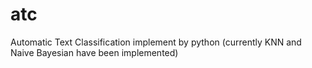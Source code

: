 atc
===

Automatic Text Classification implement by python (currently KNN and Naive Bayesian have been implemented)
